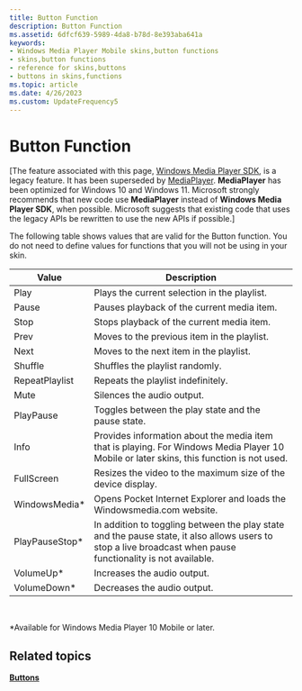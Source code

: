 ```yaml
---
title: Button Function
description: Button Function
ms.assetid: 6dfcf639-5989-4da8-b78d-8e393aba641a
keywords:
- Windows Media Player Mobile skins,button functions
- skins,button functions
- reference for skins,buttons
- buttons in skins,functions
ms.topic: article
ms.date: 4/26/2023
ms.custom: UpdateFrequency5
---
```


# Button Function

\[The feature associated with this page, [Windows Media Player SDK](/windows/win32/wmp/windows-media-player-sdk), is a legacy feature. It has been superseded by [MediaPlayer](/uwp/api/Windows.Media.Playback.MediaPlayer). **MediaPlayer** has been optimized for Windows 10 and Windows 11. Microsoft strongly recommends that new code use **MediaPlayer** instead of **Windows Media Player SDK**, when possible. Microsoft suggests that existing code that uses the legacy APIs be rewritten to use the new APIs if possible.\]

The following table shows values that are valid for the Button function. You do not need to define values for functions that you will not be using in your skin.



| Value           | Description                                                                                                                                                  |
|-----------------|--------------------------------------------------------------------------------------------------------------------------------------------------------------|
| Play            | Plays the current selection in the playlist.                                                                                                                 |
| Pause           | Pauses playback of the current media item.                                                                                                                   |
| Stop            | Stops playback of the current media item.                                                                                                                    |
| Prev            | Moves to the previous item in the playlist.                                                                                                                  |
| Next            | Moves to the next item in the playlist.                                                                                                                      |
| Shuffle         | Shuffles the playlist randomly.                                                                                                                              |
| RepeatPlaylist  | Repeats the playlist indefinitely.                                                                                                                           |
| Mute            | Silences the audio output.                                                                                                                                   |
| PlayPause       | Toggles between the play state and the pause state.                                                                                                          |
| Info            | Provides information about the media item that is playing. For Windows Media Player 10 Mobile or later skins, this function is not used.                     |
| FullScreen      | Resizes the video to the maximum size of the device display.                                                                                                 |
| WindowsMedia\*  | Opens Pocket Internet Explorer and loads the Windowsmedia.com website.                                                                                       |
| PlayPauseStop\* | In addition to toggling between the play state and the pause state, it also allows users to stop a live broadcast when pause functionality is not available. |
| VolumeUp\*      | Increases the audio output.                                                                                                                                  |
| VolumeDown\*    | Decreases the audio output.                                                                                                                                  |



 

\*Available for Windows Media Player 10 Mobile or later.

## Related topics

<dl> <dt>

[**Buttons**](buttons.md)
</dt> </dl>

 

 




